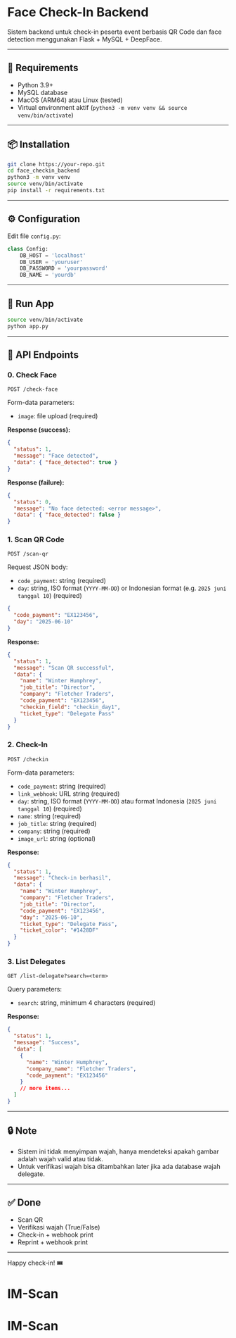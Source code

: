# Face Check-In Backend

Sistem backend untuk check-in peserta event berbasis QR Code dan face detection menggunakan Flask + MySQL + DeepFace.

---

## 🔧 Requirements

- Python 3.9+
- MySQL database
- MacOS (ARM64) atau Linux (tested)
- Virtual environment aktif (`python3 -m venv venv && source venv/bin/activate`)

---

## 📦 Installation

```bash
git clone https://your-repo.git
cd face_checkin_backend
python3 -m venv venv
source venv/bin/activate
pip install -r requirements.txt
```

---

## ⚙️ Configuration

Edit file `config.py`:

```python
class Config:
    DB_HOST = 'localhost'
    DB_USER = 'youruser'
    DB_PASSWORD = 'yourpassword'
    DB_NAME = 'yourdb'
```

---

## 🚀 Run App

```bash
source venv/bin/activate
python app.py
```

---

## 📡 API Endpoints

### 0. Check Face

`POST /check-face`

Form-data parameters:

- `image`: file upload (required)

**Response (success):**

```json
{
  "status": 1,
  "message": "Face detected",
  "data": { "face_detected": true }
}
```

**Response (failure):**

```json
{
  "status": 0,
  "message": "No face detected: <error message>",
  "data": { "face_detected": false }
}
```

### 1. Scan QR Code

`POST /scan-qr`

Request JSON body:

- `code_payment`: string (required)
- `day`: string, ISO format (`YYYY-MM-DD`) or Indonesian format (e.g. `2025 juni tanggal 10`) (required)

```json
{
  "code_payment": "EX123456",
  "day": "2025-06-10"
}
```

**Response:**

```json
{
  "status": 1,
  "message": "Scan QR successful",
  "data": {
    "name": "Winter Humphrey",
    "job_title": "Director",
    "company": "Fletcher Traders",
    "code_payment": "EX123456",
    "checkin_field": "checkin_day1",
    "ticket_type": "Delegate Pass"
  }
}
```

### 2. Check-In

`POST /checkin`

Form-data parameters:

- `code_payment`: string (required)
- `link_webhook`: URL string (required)
- `day`: string, ISO format (`YYYY-MM-DD`) atau format Indonesia (`2025 juni tanggal 10`) (required)
- `name`: string (required)
- `job_title`: string (required)
- `company`: string (required)
- `image_url`: string (optional)

**Response:**

```json
{
  "status": 1,
  "message": "Check-in berhasil",
  "data": {
    "name": "Winter Humphrey",
    "company": "Fletcher Traders",
    "job_title": "Director",
    "code_payment": "EX123456",
    "day": "2025-06-10",
    "ticket_type": "Delegate Pass",
    "ticket_color": "#1428DF"
  }
}
```

### 3. List Delegates

`GET /list-delegate?search=<term>`

Query parameters:

- `search`: string, minimum 4 characters (required)

**Response:**

```json
{
  "status": 1,
  "message": "Success",
  "data": [
    {
      "name": "Winter Humphrey",
      "company_name": "Fletcher Traders",
      "code_payment": "EX123456"
    }
    // more items...
  ]
}
```

---

## 🔒 Note

- Sistem ini tidak menyimpan wajah, hanya mendeteksi apakah gambar adalah wajah valid atau tidak.
- Untuk verifikasi wajah bisa ditambahkan later jika ada database wajah delegate.

---

## ✅ Done

- Scan QR
- Verifikasi wajah (True/False)
- Check-in + webhook print
- Reprint + webhook print

---

Happy check-in! 🎟️

# IM-Scan

# IM-Scan
